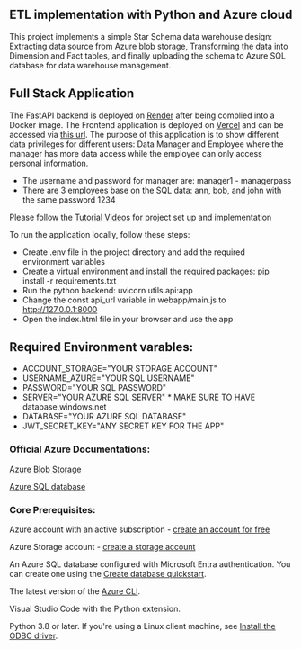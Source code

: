 ## ETL implementation with Python and Azure cloud

This project implements a simple Star Schema data warehouse design: Extracting data source from Azure blob storage, Transforming the data into Dimension and Fact tables, and finally uploading the schema to Azure SQL database for data warehouse management.

## Full Stack Application

The FastAPI backend is deployed on [Render](https://render.com) after being complied into a Docker image. The Frontend application is deployed on [Vercel](https://vercel.com) and can be accessed via [this url](https://etl-tutorial.vercel.app/index.html). The purpose of this application is to show different data privileges for different users: Data Manager and Employee where the manager has more data access while the employee can only access personal information.

- The username and password for manager are: manager1 - managerpass
- There are 3 employees base on the SQL data: ann, bob, and john with the same password 1234

Please follow the [Tutorial Videos](https://www.youtube.com/watch?v=yIflPdERBvY&list=PL5WVbgdMDtS0rBQzayZnYlnIDHHyEAYxy) for project set up and implementation

To run the application locally, follow these steps:
- Create .env file in the project directory and add the required environment variables
- Create a virtual environment and install the required packages: pip install -r requirements.txt
- Run the python backend: uvicorn utils.api:app
- Change the const api_url variable in webapp/main.js to http://127.0.0.1:8000
- Open the index.html file in your browser and use the app

## Required Environment varables:
- ACCOUNT_STORAGE="YOUR STORAGE ACCOUNT"
- USERNAME_AZURE="YOUR SQL USERNAME"
- PASSWORD="YOUR SQL PASSWORD"
- SERVER="YOUR AZURE SQL SERVER" * MAKE SURE TO HAVE database.windows.net
- DATABASE="YOUR AZURE SQL DATABASE"
- JWT_SECRET_KEY="ANY SECRET KEY FOR THE APP"

### Official Azure Documentations:

[Azure Blob Storage](https://learn.microsoft.com/en-us/azure/storage/blobs/storage-quickstart-blobs-python?tabs=managed-identity%2Croles-azure-portal%2Csign-in-visual-studio-code&pivots=blob-storage-quickstart-scratch&fbclid=IwAR0_SXxKXmnzjU8YgZ7xHys0-F2yG-V4pXQk8us7wv1Z-gEys62RS6ODBRg#prerequisites)

[Azure SQL database](https://learn.microsoft.com/en-us/azure/azure-sql/database/azure-sql-python-quickstart?view=azuresql&tabs=windows%2Csql-inter)

### Core Prerequisites:

Azure account with an active subscription - [create an account for free](https://azure.microsoft.com/en-us/free/?ref=microsoft.com&utm_source=microsoft.com&utm_medium=docs&utm_campaign=visualstudio)

Azure Storage account - [create a storage account](https://learn.microsoft.com/en-us/azure/storage/common/storage-account-create?tabs=azure-portal)

An Azure SQL database configured with Microsoft Entra authentication. You can create one using the [Create database quickstart](https://learn.microsoft.com/en-us/azure/azure-sql/database/single-database-create-quickstart?view=azuresql&tabs=azure-portal).

The latest version of the [Azure CLI](https://learn.microsoft.com/en-us/cli/azure/get-started-with-azure-cli).

Visual Studio Code with the Python extension.

Python 3.8 or later. If you're using a Linux client machine, see [Install the ODBC driver](https://learn.microsoft.com/en-us/sql/connect/python/pyodbc/step-1-configure-development-environment-for-pyodbc-python-development?view=sql-server-ver16&tabs=linux#install-the-odbc-driver).